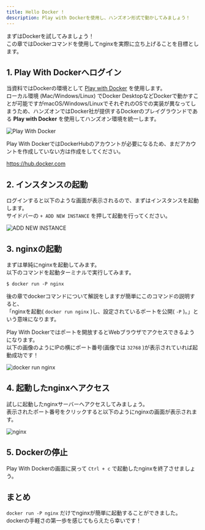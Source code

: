 ```yaml
---
title: Hello Docker !
description: Play with Dockerを使用し、ハンズオン形式で動かしてみましょう！
---
```


まずはDockerを試してみましょう！  
この章ではDockerコマンドを使用してnginxを実際に立ち上げることを目標とします。

## 1. Play With Dockerへログイン
当資料ではDockerの環境として <a href="https://labs.play-with-docker.com/" target="_blank" rel="noopener noreferrer">Play with Docker</a> を使用します。  
ローカル環境 (Mac/Windows/Linux) でDocker DesktopなどDockerで動かすことが可能ですがmacOS/Windows/LinuxでそれぞれのOSでの実装が異なってしまうため、ハンズオンではDocker社が提供するDockerのプレイグラウンドである **Play with Docker** を使用してハンズオン環境を統一します。

![Play With Docker](imgs/play-with-docker.png)

Play With DockerではDockerHubのアカウントが必要になるため、まだアカウントを作成していない方は作成をしてください。

<a href="https://hub.docker.com" target="_blank" rel="noopener noreferrer">https://hub.docker.com</a>

## 2. インスタンスの起動
ログインすると以下のような画面が表示されるので、まずはインスタンスを起動します。  
サイドバーの `+ ADD NEW INSTANCE` を押して起動を行ってください。

![ADD NEW INSTANCE](imgs/add-new-instance.png)


## 3. nginxの起動
まずは単純にnginxを起動してみます。  
以下のコマンドを起動ターミナルで実行してみます。

```
$ docker run -P nginx
```

後の章でdockerコマンドについて解説をしますが簡単にこのコマンドの説明すると、  
「nginxを起動( `docker run nginx` )し、設定されているポートを公開( `-P` )。」という意味になります。

Play With Dockerではポートを開放するとWebブラウザでアクセスできるようになります。  
以下の画像のようにIPの横にポート番号(画像では `32768` )が表示されていれば起動成功です！

![docker run nginx](imgs/docker-run-nginx.png)


## 4. 起動したnginxへアクセス
試しに起動したnginxサーバーへアクセスしてみましょう。  
表示されたポート番号をクリックすると以下のようにnginxの画面が表示されます。  

![nginx](imgs/nginx.png)

## 5. Dockerの停止
Play With Dockerの画面に戻って `Ctrl + c` で起動したnginxを終了させましょう。

## まとめ
`docker run -P nginx` だけでnginxが簡単に起動することができました。  
dockerの手軽さの第一歩を感じてもらえたら幸いです！